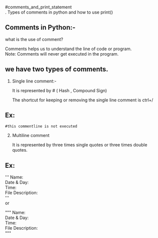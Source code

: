 #comments_and_print_statement<br>.
Types of comments in python and how to use print()


Comments in Python:-
----------------------------------------------

what is the use of comment?

Comments helps us to understand the line of code or program.<br>
Note: Comments will never get executed in the program.

we have two types of comments.
-------------------------------------------
1) Single line comment:-

   It is represented by #  ( Hash , Compound Sign)

   The shortcut for keeping or removing the single line 
   comment is ctrl+/
  
  Ex:
  ------------
    #this commentline is not executed 
   

2) Multiline comment

    It is represented by three times single quotes or three times
    double quotes.

Ex:
---------

'''
Name:<br>
Date & Day:<br> 
Time:<br>
File Description:<br>
'''<br>
or

"""
Name:<br>
Date & Day:<br> 
Time:<br>
File Description:<br>
"""
